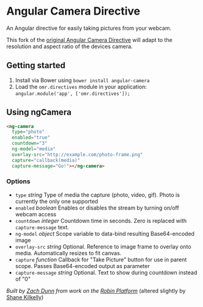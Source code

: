 # Angular Camera Directive

An Angular directive for easily taking pictures from your webcam.

This fork of the [original Angular Camera Directive](https://github.com/onemightyroar/angular-camera) will adapt to the resolution and aspect ratio of the devices camera.

## Getting started

1. Install via Bower using `bower install angular-camera`
2. Load the `omr.directives` module in your application: `angular.module('app', ['omr.directives']);`

## Using ngCamera

```html
<ng-camera
  type="photo"
  enabled="true"
  countdown="3"
  ng-model="media"
  overlay-src="http://example.com/photo-frame.png"
  capture="callback(media)"
  capture-message="Go!"></ng-camera>
```

### Options
* `type` _string_ Type of media the capture (photo, video, gif). Photo is currently the only one supported
* `enabled` _boolean_ Enables or disables the stream by turning on/off webcam access
* `countdown` _integer_ Countdown time in seconds. Zero is replaced with `capture-message` text.
* `ng-model` _object_ Scope variable to data-bind resulting Base64-encoded image
* `overlay-src` _string_ Optional. Reference to image frame to overlay onto media. Automatically resizes to fit canvas.
* `capture` _function_ Callback for "Take Picture" button for use in parent scope. Passes Base64-encoded output as parameter
* `capture-message` _string_ Optional. Text to show during countdown instead of "0" 

_Built by [Zach Dunn](https://github.com/zachdunn) from work on the [Robin Platform](http://getrobin.com)_ (altered slightly by [Shane Kilkelly](https://shanekilkelly.net))
